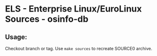 # ELS - Enterprise Linux/EuroLinux Sources - osinfo-db
 
## Usage:
  Checkout branch or tag. Use `make sources` to recreate  SOURCE0 archive.
